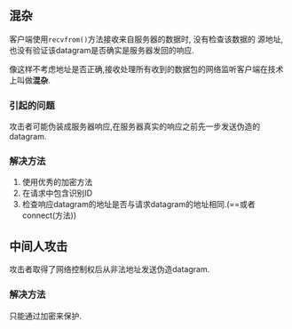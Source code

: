 ## 混杂
客户端使用`recvfrom()`方法接收来自服务器的数据时, 没有检查该数据的 源地址, 也没有验证该datagram是否确实是服务器发回的响应.

像这样不考虑地址是否正确,接收处理所有收到的数据包的网络监听客户端在技术上叫做**混杂**.

### 引起的问题
攻击者可能伪装成服务器响应,在服务器真实的响应之前先一步发送伪造的datagram.

### 解决方法
1. 使用优秀的加密方法
2. 在请求中包含识别ID
3. 检查响应datagram的地址是否与请求datagram的地址相同.(==或者 connect(方法))

## 中间人攻击
攻击者取得了网络控制权后从非法地址发送伪造datagram. 

### 解决方法
只能通过加密来保护.
